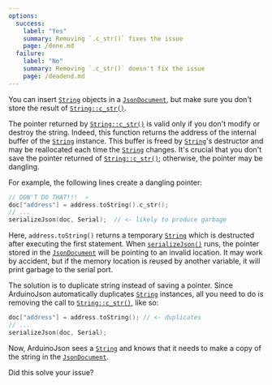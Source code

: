 ```yaml
---
options:
  success:
    label: "Yes"
    summary: Removing `.c_str()` fixes the issue
    page: /done.md
  failure:
    label: "No"
    summary: Removing `.c_str()` doesn't fix the issue
    page: /deadend.md
---
```


You can insert [`String`](https://www.arduino.cc/reference/en/language/variables/data-types/stringobject/) objects in a [`JsonDocument`](/v6/api/jsondocument/), but make sure you don't store the result of [`String::c_str()`](https://www.arduino.cc/reference/en/language/variables/data-types/string/functions/c_str/).

The pointer returned by [`String::c_str()`](https://www.arduino.cc/reference/en/language/variables/data-types/string/functions/c_str/) is valid only if you don't modify or destroy the string.
Indeed, this function returns the address of the internal buffer of the [`String`](https://www.arduino.cc/reference/en/language/variables/data-types/stringobject/) instance.
This buffer is freed by [`String`](https://www.arduino.cc/reference/en/language/variables/data-types/stringobject/)'s destructor and may be reallocated each time the  [`String`](https://www.arduino.cc/reference/en/language/variables/data-types/stringobject/) changes. It's crucial that you don't save the pointer returned of [`String::c_str()`](https://www.arduino.cc/reference/en/language/variables/data-types/string/functions/c_str/); otherwise, the pointer may be dangling.

For example, the following lines create a dangling pointer:

```c++
// DON'T DO THAT!!!  💀
doc["address"] = address.toString().c_str();
// ...
serializeJson(doc, Serial);  // <- likely to produce garbage
```

Here, `address.toString()` returns a temporary [`String`](https://www.arduino.cc/reference/en/language/variables/data-types/stringobject/) which is destructed after executing the first statement. When [`serializeJson()`](/v6/api/json/serializejson/) runs, the pointer stored in the [`JsonDocument`](/v6/api/jsondocument/) will be pointing to an invalid location. It may work by accident, but if the memory location is reused by another variable, it will print garbage to the serial port.

The solution is to duplicate string instead of saving a pointer.
Since ArduinoJson automatically duplicates [`String`](https://www.arduino.cc/reference/en/language/variables/data-types/stringobject/) instances, all you need to do is  removing the call to [`String::c_str()`](https://www.arduino.cc/reference/en/language/variables/data-types/string/functions/c_str/), like so:

```c++
doc["address"] = address.toString(); // <- duplicates
// ...
serializeJson(doc, Serial);
```

Now, ArduinoJson sees a [`String`](https://www.arduino.cc/reference/en/language/variables/data-types/stringobject/) and knows that it needs to make a copy of the string in the [`JsonDocument`](/v6/api/jsondocument/).

Did this solve your issue?